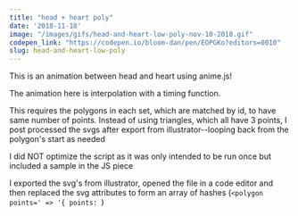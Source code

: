 ```yaml
---
title: "head + heart poly"
date: '2018-11-18'
image: "/images/gifs/head-and-heart-low-poly-nov-10-2018.gif"
codepen_link: "https://codepen.io/bloom-dan/pen/EOPGKo?editors=0010"
slug: head-and-heart-low-poly
---
```


This is an animation between head and heart using anime.js!

The animation here is interpolation with a timing function.

This requires the polygons in each set, which are matched by id, to have same number of points. Instead of using triangles, which all have 3 points, I post processed the svgs after export from illustrator--looping back from the polygon's start as needed

I did NOT optimize the script as it was only intended to be run once but included a sample in the JS piece

I exported the svg's from illustrator, opened the file in a code editor and then replaced the svg attributes to form an array of hashes (`<polygon points=' => '{ points: `)

